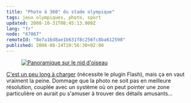 ```yaml
---
title: "Photo à 360° du stade olympique"
tags: jeux olympiques, photo, sport
updated: 2008-10-31T08:45:13.000Z
lang: "fr"
node: "67067"
remoteId: "8e7a16d8ae1b631f8c256fc8ba612598"
published: 2008-08-24T20:56:30+02:00
---
```

<figure class="object-center"><a href="/images/panoramique-sur-le-nid-d-oiseau.jpg"><img loading="lazy" src="/images//panoramique-sur-le-nid-d-oiseau.jpg" alt="Panoramique sur le nid d'oiseau">
</a></figure>


[C'est un peu long à charger](http://www.karikuukka.com/peking2008/100m/) (nécessite le plugin Flash), mais ça en vaut vraiment la peine. Dommage que la photo ne soit pas en meilleure résolution, couplée avec un système où on peut pointer une zone particulière on aurait pu s'amuser à trouver des détails amusants…


